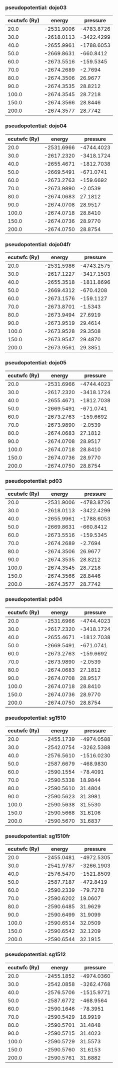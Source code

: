 ### pseudopotential: dojo03
| ecutwfc (Ry) | energy | pressure | 
| --- | --- | --- | 
| 20.0 | -2531.9006| -4783.8726|
| 30.0 | -2618.0113| -3422.4299|
| 40.0 | -2655.9961| -1788.6053|
| 50.0 | -2669.8631| -660.8412|
| 60.0 | -2673.5516| -159.5345|
| 70.0 | -2674.2689| -2.7694|
| 80.0 | -2674.3506| 26.9677|
| 90.0 | -2674.3535| 28.8212|
| 100.0 | -2674.3545| 28.7218|
| 150.0 | -2674.3566| 28.8446|
| 200.0 | -2674.3577| 28.7742|

### pseudopotential: dojo04
| ecutwfc (Ry) | energy | pressure | 
| --- | --- | --- | 
| 20.0 | -2531.6966| -4744.4023|
| 30.0 | -2617.2320| -3418.1724|
| 40.0 | -2655.4671| -1812.7038|
| 50.0 | -2669.5491| -671.0741|
| 60.0 | -2673.2763| -159.6692|
| 70.0 | -2673.9890| -2.0539|
| 80.0 | -2674.0683| 27.1812|
| 90.0 | -2674.0708| 28.9517|
| 100.0 | -2674.0718| 28.8410|
| 150.0 | -2674.0736| 28.9770|
| 200.0 | -2674.0750| 28.8754|

### pseudopotential: dojo04fr
| ecutwfc (Ry) | energy | pressure | 
| --- | --- | --- | 
| 20.0 | -2531.5986| -4743.2575|
| 30.0 | -2617.1227| -3417.1503|
| 40.0 | -2655.3518| -1811.8696|
| 50.0 | -2669.4312| -670.4208|
| 60.0 | -2673.1576| -159.1127|
| 70.0 | -2673.8701| -1.5343|
| 80.0 | -2673.9494| 27.6919|
| 90.0 | -2673.9519| 29.4614|
| 100.0 | -2673.9528| 29.3508|
| 150.0 | -2673.9547| 29.4870|
| 200.0 | -2673.9561| 29.3851|

### pseudopotential: dojo05
| ecutwfc (Ry) | energy | pressure | 
| --- | --- | --- | 
| 20.0 | -2531.6966| -4744.4023|
| 30.0 | -2617.2320| -3418.1724|
| 40.0 | -2655.4671| -1812.7038|
| 50.0 | -2669.5491| -671.0741|
| 60.0 | -2673.2763| -159.6692|
| 70.0 | -2673.9890| -2.0539|
| 80.0 | -2674.0683| 27.1812|
| 90.0 | -2674.0708| 28.9517|
| 100.0 | -2674.0718| 28.8410|
| 150.0 | -2674.0736| 28.9770|
| 200.0 | -2674.0750| 28.8754|

### pseudopotential: pd03
| ecutwfc (Ry) | energy | pressure | 
| --- | --- | --- | 
| 20.0 | -2531.9006| -4783.8726|
| 30.0 | -2618.0113| -3422.4299|
| 40.0 | -2655.9961| -1788.6053|
| 50.0 | -2669.8631| -660.8412|
| 60.0 | -2673.5516| -159.5345|
| 70.0 | -2674.2689| -2.7694|
| 80.0 | -2674.3506| 26.9677|
| 90.0 | -2674.3535| 28.8212|
| 100.0 | -2674.3545| 28.7218|
| 150.0 | -2674.3566| 28.8446|
| 200.0 | -2674.3577| 28.7742|

### pseudopotential: pd04
| ecutwfc (Ry) | energy | pressure | 
| --- | --- | --- | 
| 20.0 | -2531.6966| -4744.4023|
| 30.0 | -2617.2320| -3418.1724|
| 40.0 | -2655.4671| -1812.7038|
| 50.0 | -2669.5491| -671.0741|
| 60.0 | -2673.2763| -159.6692|
| 70.0 | -2673.9890| -2.0539|
| 80.0 | -2674.0683| 27.1812|
| 90.0 | -2674.0708| 28.9517|
| 100.0 | -2674.0718| 28.8410|
| 150.0 | -2674.0736| 28.9770|
| 200.0 | -2674.0750| 28.8754|

### pseudopotential: sg1510
| ecutwfc (Ry) | energy | pressure | 
| --- | --- | --- | 
| 20.0 | -2455.1739| -4974.0588|
| 30.0 | -2542.0754| -3262.5388|
| 40.0 | -2576.5610| -1516.0230|
| 50.0 | -2587.6679| -468.9830|
| 60.0 | -2590.1554| -78.4091|
| 70.0 | -2590.5338| 18.9844|
| 80.0 | -2590.5610| 31.4804|
| 90.0 | -2590.5623| 31.3981|
| 100.0 | -2590.5638| 31.5530|
| 150.0 | -2590.5668| 31.6106|
| 200.0 | -2590.5670| 31.6837|

### pseudopotential: sg1510fr
| ecutwfc (Ry) | energy | pressure | 
| --- | --- | --- | 
| 20.0 | -2455.0481| -4972.5305|
| 30.0 | -2541.9787| -3266.1903|
| 40.0 | -2576.5470| -1521.8509|
| 50.0 | -2587.7187| -472.8419|
| 60.0 | -2590.2339| -79.7278|
| 70.0 | -2590.6202| 19.0607|
| 80.0 | -2590.6485| 31.9629|
| 90.0 | -2590.6499| 31.9099|
| 100.0 | -2590.6514| 32.0509|
| 150.0 | -2590.6542| 32.1209|
| 200.0 | -2590.6544| 32.1915|

### pseudopotential: sg1512
| ecutwfc (Ry) | energy | pressure | 
| --- | --- | --- | 
| 20.0 | -2455.1852| -4974.0360|
| 30.0 | -2542.0858| -3262.4768|
| 40.0 | -2576.5706| -1515.9771|
| 50.0 | -2587.6772| -468.9564|
| 60.0 | -2590.1646| -78.3951|
| 70.0 | -2590.5429| 18.9919|
| 80.0 | -2590.5701| 31.4848|
| 90.0 | -2590.5715| 31.4023|
| 100.0 | -2590.5729| 31.5573|
| 150.0 | -2590.5760| 31.6153|
| 200.0 | -2590.5761| 31.6882|

